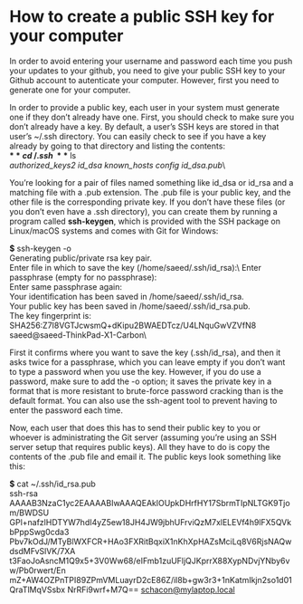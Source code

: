 # How to create a public SSH key for your computer

In order to avoid entering your username and password each time you push your updates to your github, you need to give your public SSH key to your Github account to autenticate your computer. However, first you need to generate one for your computer. 

In order to provide a public key, each user in your system must generate one if they don’t already have one. First, you should check to make sure you don’t already have a key. By default, a user’s SSH keys are stored in that user’s ~/.ssh directory. You can easily check to see if you have a key already by going to that directory and listing the contents:\
**$** cd ~/.ssh\
**$** ls\
_authorized_keys2  id_dsa       known_hosts
config            id_dsa.pub_\

You’re looking for a pair of files named something like id_dsa or id_rsa and a matching file with a .pub extension. The .pub file is your public key, and the other file is the corresponding private key. If you don’t have these files (or you don’t even have a .ssh directory), you can create them by running a program called **ssh-keygen**, which is provided with the SSH package on Linux/macOS systems and comes with Git for Windows:

**$** ssh-keygen -o\
Generating public/private rsa key pair.\
Enter file in which to save the key (/home/saeed/.ssh/id_rsa):\ 
Enter passphrase (empty for no passphrase):\
Enter same passphrase again:\
Your identification has been saved in /home/saeed/.ssh/id_rsa.\
Your public key has been saved in /home/saeed/.ssh/id_rsa.pub.\
The key fingerprint is:\
SHA256:Z7I8VGTJcwsmQ+dKipu2BWAEDTcz/U4LNquGwVZVfN8 saeed@saeed-ThinkPad-X1-Carbon\

First it confirms where you want to save the key (.ssh/id_rsa), and then it asks twice for a passphrase, which you can leave empty if you don’t want to type a password when you use the key. However, if you do use a password, make sure to add the -o option; it saves the private key in a format that is more resistant to brute-force password cracking than is the default format. You can also use the ssh-agent tool to prevent having to enter the password each time.

Now, each user that does this has to send their public key to you or whoever is administrating the Git server (assuming you’re using an SSH server setup that requires public keys). All they have to do is copy the contents of the .pub file and email it. The public keys look something like this:

**$** cat ~/.ssh/id_rsa.pub\
ssh-rsa AAAAB3NzaC1yc2EAAAABIwAAAQEAklOUpkDHrfHY17SbrmTIpNLTGK9Tjom/BWDSU
GPl+nafzlHDTYW7hdI4yZ5ew18JH4JW9jbhUFrviQzM7xlELEVf4h9lFX5QVkbPppSwg0cda3
Pbv7kOdJ/MTyBlWXFCR+HAo3FXRitBqxiX1nKhXpHAZsMciLq8V6RjsNAQwdsdMFvSlVK/7XA
t3FaoJoAsncM1Q9x5+3V0Ww68/eIFmb1zuUFljQJKprrX88XypNDvjYNby6vw/Pb0rwert/En
mZ+AW4OZPnTPI89ZPmVMLuayrD2cE86Z/il8b+gw3r3+1nKatmIkjn2so1d01QraTlMqVSsbx
NrRFi9wrf+M7Q== schacon@mylaptop.local








